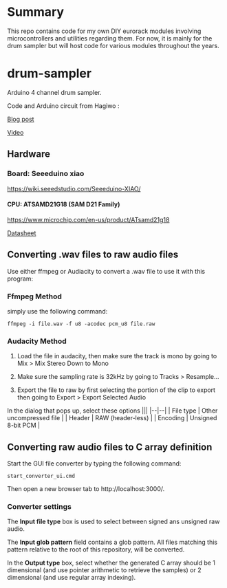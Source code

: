 # Summary

This repo contains code for my own DIY eurorack modules involving microcontrollers and utilities regarding them. For now, it is mainly for the drum sampler but will host code for various modules throughout the years.

# drum-sampler

Arduino 4 channel drum sampler.

Code and Arduino circuit from Hagiwo :

[Blog post](https://note.com/solder_state/n/n0209d16d0d08)

[Video](https://www.youtube.com/watch?v=7Vcwk8KYZM8)

## Hardware

### Board: Seeeduino xiao

https://wiki.seeedstudio.com/Seeeduino-XIAO/

#### CPU: ATSAMD21G18 (SAM D21 Family)

https://www.microchip.com/en-us/product/ATsamd21g18

[Datasheet](https://ww1.microchip.com/downloads/aemDocuments/documents/MCU32/ProductDocuments/DataSheets/SAM-D21-DA1-Family-Data-Sheet-DS40001882H.pdf)

## Converting .wav files to raw audio files

Use either ffmpeg or Audiacity to convert a .wav file to use it with this program:

### Ffmpeg Method

simply use the following command:

`ffmpeg -i file.wav -f u8 -acodec pcm_u8 file.raw`

### Audacity Method

1. Load the file in audacity, then make sure the track is mono by going to Mix > Mix Stereo Down to Mono

2. Make sure the sampling rate is 32kHz by going to Tracks > Resample...

3. Export the file to raw by first selecting the portion of the clip to export then going to Export > Export Selected Audio

In the dialog that pops up, select these options
|||
|--|--|
| File type | Other uncompressed file |
| Header | RAW (header-less) |
| Encoding | Unsigned 8-bit PCM |

## Converting raw audio files to C array definition

Start the GUI file converter by typing the following command:

`start_converter_ui.cmd`

Then open a new browser tab to http://localhost:3000/.

### Converter settings

The **Input file type** box is used to select between signed ans unsigned raw audio.

The **Input glob pattern** field contains a glob pattern. All files matching this pattern relative to the root of this repository, will be converted.

In the **Output type** box, select whether the generated C array should be 1 dimensional (and use pointer arithmetic to retrieve the samples) or 2 dimensional (and use regular array indexing).

